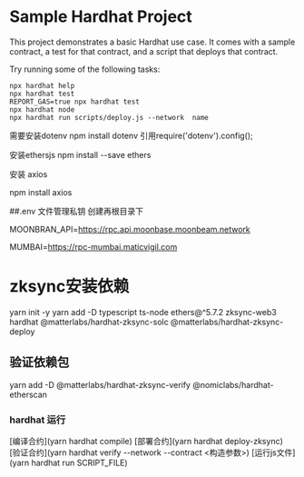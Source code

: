# Sample Hardhat Project

This project demonstrates a basic Hardhat use case. It comes with a sample contract, a test for that contract, and a script that deploys that contract.

Try running some of the following tasks:

```shell
npx hardhat help
npx hardhat test
REPORT_GAS=true npx hardhat test
npx hardhat node
npx hardhat run scripts/deploy.js --network  name
```

需要安装dotenv
npm install dotenv 
引用require('dotenv').config();

安装ethersjs
npm install --save ethers


安装 axios

npm install axios


##.env 文件管理私钥 创建再根目录下

MOONBRAN_API=https://rpc.api.moonbase.moonbeam.network

MUMBAI=https://rpc-mumbai.maticvigil.com



# zksync安装依赖
yarn init -y
yarn add -D typescript ts-node ethers@^5.7.2 zksync-web3 hardhat @matterlabs/hardhat-zksync-solc @matterlabs/hardhat-zksync-deploy

## 验证依赖包
yarn add -D @matterlabs/hardhat-zksync-verify @nomiclabs/hardhat-etherscan

### hardhat 运行
[编译合约](yarn hardhat compile) 
[部署合约](yarn hardhat deploy-zksync)
[验证合约](yarn hardhat verify --network <network> <contract address> --contract <构造参数>)
[运行js文件](yarn hardhat run SCRIPT_FILE)